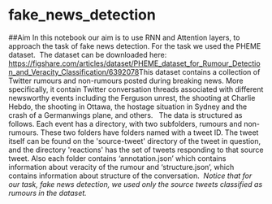 # fake_news_detection

##Aim
In this notebook our aim is to use RNN and Attention layers, to approach the task of fake news detection. For the task we used the PHEME dataset.
​
The dataset can be downloaded here: https://figshare.com/articles/dataset/PHEME_dataset_for_Rumour_Detection_and_Veracity_Classification/6392078
​
This dataset contains a collection of Twitter rumours and non-rumours posted during breaking news. More specifically, it contain Twitter conversation threads associated with different newsworthy events including the Ferguson unrest, the shooting
at Charlie Hebdo, the shooting in Ottawa, the hostage situation in Sydney and the crash of a Germanwings
plane, and others.
​
​
The data is structured as follows. Each event has a directory, with two subfolders, rumours and non-rumours. These two folders have folders named with a tweet ID. The tweet itself can be found on the 'source-tweet' directory of the tweet in question, and the directory 'reactions' has the set of tweets responding to that source tweet. Also each folder contains ‘annotation.json’ which contains information about veracity of the rumour and ‘structure.json’, which contains information about structure of the conversation.
​
*Notice that for our task, fake news detection, we used only the source tweets classified as rumours in the dataset.*
